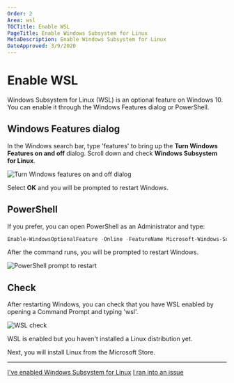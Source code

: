 ```yaml
---
Order: 2
Area: wsl
TOCTitle: Enable WSL
PageTitle: Enable Windows Subsystem for Linux
MetaDescription: Enable Windows Subsystem for Linux
DateApproved: 3/9/2020
---
```

# Enable WSL

Windows Subsystem for Linux (WSL) is an optional feature on Windows 10. You can enable it through the Windows Features dialog or PowerShell.

## Windows Features dialog

In the Windows search bar, type 'features' to bring up the **Turn Windows Features on and off** dialog. Scroll down and check **Windows Subsystem for Linux**.

![Turn Windows features on and off dialog](images/wsl/windows-features.png)

Select **OK** and you will be prompted to restart Windows.

## PowerShell

If you prefer, you can open PowerShell as an Administrator and type:

```powershell
Enable-WindowsOptionalFeature -Online -FeatureName Microsoft-Windows-Subsystem-Linux
```

After the command runs, you will be prompted to restart Windows.

![PowerShell prompt to restart](images/wsl/powershell-output.png)

## Check

After restarting Windows, you can check that you have WSL enabled by opening a Command Prompt and typing 'wsl'.

![WSL check](images/wsl/wsl-check.png)

WSL is enabled but you haven't installed a Linux distribution yet.

Next, you will install Linux from the Microsoft Store.

----

<a class="tutorial-next-btn" href="/remote-tutorials/wsl/install-linux">I've enabled Windows Subsystem for Linux</a> <a class="tutorial-feedback-btn" onclick="reportIssue('remote-tutorials-wsl', 'enable-wsl')" href="javascript:void(0)">I ran into an issue</a>
